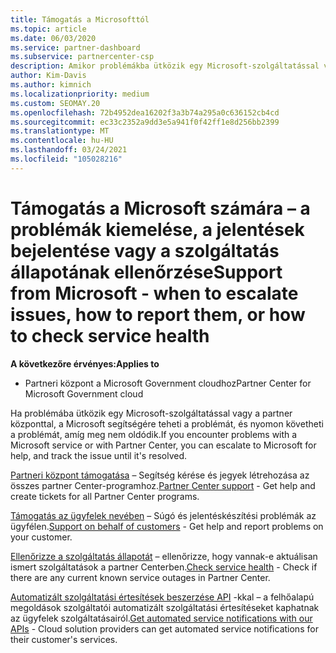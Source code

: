 ```yaml
---
title: Támogatás a Microsofttól
ms.topic: article
ms.date: 06/03/2020
ms.service: partner-dashboard
ms.subservice: partnercenter-csp
description: Amikor problémákba ütközik egy Microsoft-szolgáltatással vagy a partneri központtal, a Microsoft számára segítséget nyújthat a segítségért, és nyomon követheti a problémát, amíg meg nem oldódik.
author: Kim-Davis
ms.author: kimnich
ms.localizationpriority: medium
ms.custom: SEOMAY.20
ms.openlocfilehash: 72b4952dea16202f3a3b74a295a0c636152cb4cd
ms.sourcegitcommit: ec33c2352a9dd3e5a941f0f42ff1e8d256bb2399
ms.translationtype: MT
ms.contentlocale: hu-HU
ms.lasthandoff: 03/24/2021
ms.locfileid: "105028216"
---
```

# <a name="support-from-microsoft---when-to-escalate-issues-how-to-report-them-or-how-to-check-service-health"></a><span data-ttu-id="1a222-103">Támogatás a Microsoft számára – a problémák kiemelése, a jelentések bejelentése vagy a szolgáltatás állapotának ellenőrzése</span><span class="sxs-lookup"><span data-stu-id="1a222-103">Support from Microsoft - when to escalate issues, how to report them, or how to check service health</span></span>

<span data-ttu-id="1a222-104">**A következőre érvényes:**</span><span class="sxs-lookup"><span data-stu-id="1a222-104">**Applies to**</span></span>

- <span data-ttu-id="1a222-105">Partneri központ a Microsoft Government cloudhoz</span><span class="sxs-lookup"><span data-stu-id="1a222-105">Partner Center for Microsoft Government cloud</span></span>

<span data-ttu-id="1a222-106">Ha problémába ütközik egy Microsoft-szolgáltatással vagy a partner központtal, a Microsoft segítségére teheti a problémát, és nyomon követheti a problémát, amíg meg nem oldódik.</span><span class="sxs-lookup"><span data-stu-id="1a222-106">If you encounter problems with a Microsoft service or with Partner Center, you can escalate to Microsoft for help, and track the issue until it's resolved.</span></span>

<span data-ttu-id="1a222-107">[Partneri központ támogatása](report-problems-with-partner-center.md) – Segítség kérése és jegyek létrehozása az összes partner Center-programhoz.</span><span class="sxs-lookup"><span data-stu-id="1a222-107">[Partner Center support](report-problems-with-partner-center.md) - Get help and create tickets for all Partner Center programs.</span></span>

<span data-ttu-id="1a222-108">[Támogatás az ügyfelek nevében](report-problems-on-behalf-of-a-customer.md) – Súgó és jelentéskészítési problémák az ügyfélen.</span><span class="sxs-lookup"><span data-stu-id="1a222-108">[Support on behalf of customers](report-problems-on-behalf-of-a-customer.md) - Get help and report problems on your customer.</span></span>

<span data-ttu-id="1a222-109">[Ellenőrizze a szolgáltatás állapotát](check-service-health.md) – ellenőrizze, hogy vannak-e aktuálisan ismert szolgáltatások a partner Centerben.</span><span class="sxs-lookup"><span data-stu-id="1a222-109">[Check service health](check-service-health.md) - Check if there are any current known service outages in Partner Center.</span></span>

<span data-ttu-id="1a222-110">[Automatizált szolgáltatási értesítések beszerzése API](get-automated-service-notifications-with-our-apis.md) -kkal – a felhőalapú megoldások szolgáltatói automatizált szolgáltatási értesítéseket kaphatnak az ügyfelek szolgáltatásairól.</span><span class="sxs-lookup"><span data-stu-id="1a222-110">[Get automated service notifications with our APIs](get-automated-service-notifications-with-our-apis.md) - Cloud solution providers can get automated service notifications for their customer's services.</span></span>


 

 



